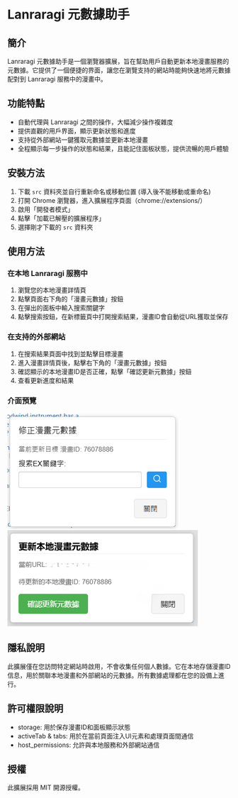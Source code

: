 ﻿# Lanraragi 元數據助手

## 簡介

Lanraragi 元數據助手是一個瀏覽器擴展，旨在幫助用戶自動更新本地漫畫服務的元數據。它提供了一個便捷的界面，讓您在瀏覽支持的網站時能夠快速地將元數據配對到 Lanraragi 服務中的漫畫中。

## 功能特點

- 自動代理與 Lanraragi 之間的操作，大幅減少操作複雜度
- 提供直觀的用戶界面，顯示更新狀態和進度
- 支持從外部網站一鍵獲取元數據並更新本地漫畫
- 全程顯示每一步操作的狀態和結果，且能記住面板狀態，提供流暢的用戶體驗

## 安裝方法

1. 下載 `src` 資料夾並自行重新命名或移動位置 (導入後不能移動或重命名)
2. 打開 Chrome 瀏覽器，進入擴展程序頁面（chrome://extensions/）
3. 啟用「開發者模式」
4. 點擊「加載已解壓的擴展程序」
5. 選擇剛才下載的 `src` 資料夾

## 使用方法

### 在本地 Lanraragi 服務中

1. 瀏覽您的本地漫畫詳情頁
2. 點擊頁面右下角的「漫畫元數據」按鈕
3. 在彈出的面板中輸入搜索關鍵字
4. 點擊搜索按鈕，在新標籤頁中打開搜索結果，漫畫ID會自動從URL獲取並保存

### 在支持的外部網站

1. 在搜索結果頁面中找到並點擊目標漫畫
2. 進入漫畫詳情頁後，點擊右下角的「漫畫元數據」按鈕
3. 確認顯示的本地漫畫ID是否正確，點擊「確認更新元數據」按鈕
4. 查看更新進度和結果

### 介面預覽

![screen1.png](screen1.png)
![screen2.png](screen2.png)

## 隱私說明

此擴展僅在您訪問特定網站時啟用，不會收集任何個人數據。它在本地存儲漫畫ID信息，用於關聯本地漫畫和外部網站的元數據。所有數據處理都在您的設備上進行。

## 許可權限說明

- storage: 用於保存漫畫ID和面板顯示狀態
- activeTab & tabs: 用於在當前頁面注入UI元素和處理頁面間通信
- host_permissions: 允許與本地服務和外部網站通信

## 授權

此擴展採用 MIT 開源授權。
